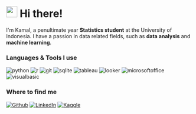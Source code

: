<h1><img src="https://emojis.slackmojis.com/emojis/images/1643514476/4594/blob-wave.gif?1643514476" width="30"/> Hi there!</h1>

<p>I'm Kamal, a penultimate year <b>Statistics student</b> at the University of Indonesia. I have a passion in data related fields, such as <b>data analysis</b> and <b>machine learning</b>.</p>

<h3>Languages & Tools I use</h3>
<p>
  <img alt="python" src="https://img.shields.io/badge/-Python-3776AB?style=flat-square&logo=python&logoColor=white" />
  <img alt="r" src="https://img.shields.io/badge/-R-276DC3?style=flat-square&logo=r&logoColor=white" />
  <img alt="git" src="https://img.shields.io/badge/-Git-F05032?style=flat-square&logo=git&logoColor=white" />
  <img alt="sqlite" src="https://img.shields.io/badge/-SQLite-003B57?style=flat-square&logo=sqlite&logoColor=white" />
  <img alt="tableau" src="https://img.shields.io/badge/-Tableau-E97627?style=flat-square&logo=tableau&logoColor=white" />
  <img alt="looker" src="https://img.shields.io/badge/-Looker_Studio-4285F4?style=flat-square&logo=looker&logoColor=white" />
  <img alt="microsoftoffice" src="https://img.shields.io/badge/Microsoft_Office-D83B01?style=flat-square&logo=microsoft-office&logoColor=white" />
  <img alt="visualbasic" src="https://img.shields.io/badge/-Visual_Basic-512BD4?style=flat-square&logo=visual-basic&logoColor=white" />
</p>

<h3>Where to find me</h3>
<p><a href="https://github.com/kmyafi" target="_blank"><img alt="Github" src="https://img.shields.io/badge/GitHub-%2312100E.svg?&style=for-the-badge&logo=Github&logoColor=white" /></a> <a href="https://www.linkedin.com/in/kamalmyafi" target="_blank"><img alt="LinkedIn" src="https://img.shields.io/badge/linkedin-%230077B5.svg?&style=for-the-badge&logo=linkedin&logoColor=white" /></a> <a href="https://www.kaggle.com/kamalmyafi" target="_blank"><img alt="Kaggle" src="https://img.shields.io/badge/kaggle-%2320BEFF.svg?&style=for-the-badge&logo=kaggle&logoColor=white" /></a>
</p>
